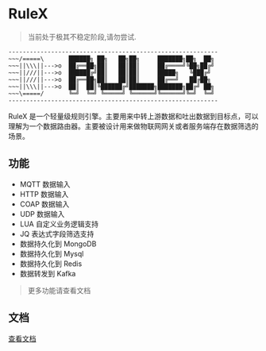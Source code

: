 # RuleX
> 当前处于极其不稳定阶段,请勿尝试.

```
-----------------------------------------------------------
~~~/=====\       ██████╗ ██╗   ██╗██╗     ███████╗██╗  ██╗
~~~||\\\||--->o  ██╔══██╗██║   ██║██║     ██╔════╝╚██╗██╔╝
~~~||///||--->o  ██████╔╝██║   ██║██║     █████╗   ╚███╔╝ 
~~~||///||--->o  ██╔══██╗██║   ██║██║     ██╔══╝   ██╔██╗ 
~~~||\\\||--->o  ██║  ██║╚██████╔╝███████╗███████╗██╔╝ ██╗
~~~\=====/       ╚═╝  ╚═╝ ╚═════╝ ╚══════╝╚══════╝╚═╝  ╚═╝
-----------------------------------------------------------
```
RuleX 是一个轻量级规则引擎。主要用来中转上游数据和吐出数据到目标点，可以理解为一个数据路由器。主要被设计用来做物联网网关或者服务端存在数据筛选的场景。
## 功能
- MQTT 数据输入
- HTTP 数据输入
- COAP 数据输入
- UDP 数据输入
- LUA 自定义业务逻辑支持
- JQ 表达式字段筛选支持
- 数据持久化到 MongoDB
- 数据持久化到 Mysql
- 数据持久化到 Redis
- 数据转发到 Kafka

> 更多功能请查看文档

## 文档
<a href="https://wwhai.github.io/rulex_doc_html/index.html">查看文档</a>